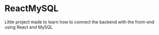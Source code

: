 # ReactMySQL
Little project made to learn how to connect the backend with the front-end using React and MySQL
